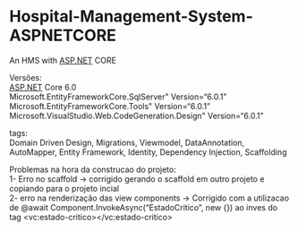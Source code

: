 <h1 class="code-line" data-line-start=0 data-line-end=1 ><a id="HospitalManagementSystemASPNETCORE_0"></a>Hospital-Management-System-ASPNETCORE</h1>
<p class="has-line-data" data-line-start="1" data-line-end="2">An HMS with <a href="http://ASP.NET">ASP.NET</a> CORE</p>
<p class="has-line-data" data-line-start="3" data-line-end="8">Versões:<br>
<a href="http://ASP.NET">ASP.NET</a> Core 6.0<br>
Microsoft.EntityFrameworkCore.SqlServer&quot; Version=“6.0.1”<br>
Microsoft.EntityFrameworkCore.Tools&quot; Version=“6.0.1”<br>
Microsoft.VisualStudio.Web.CodeGeneration.Design&quot; Version=“6.0.1”</p>
<p class="has-line-data" data-line-start="9" data-line-end="11">tags:<br>
Domain Driven Design, Migrations, Viewmodel, DataAnnotation, AutoMapper, Entity Framework, Identity, Dependency Injection, Scaffolding</p>
<p class="has-line-data" data-line-start="15" data-line-end="18">Problemas na hora da construcao do projeto:<br>
1- Erro no scaffold -&gt; corrigido gerando o scaffold em outro projeto e copiando para o projeto incial<br>
2- erro na renderização das view components -&gt;  Corrigido com a utilizacao de @await Component.InvokeAsync(“EstadoCritico”, new {}) ao inves do tag &lt;vc:estado-critico&gt;&lt;/vc:estado-critico&gt;</p>
